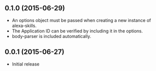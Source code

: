 ## 0.1.0 (2015-06-29)

  - An options object must be passed when creating a new instance of alexa-skills.
  - The Application ID can be verified by including it in the options.
  - body-parser is included automatically.


## 0.0.1 (2015-06-27)

  - Initial release
